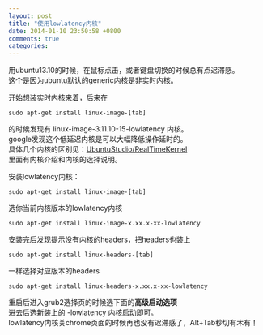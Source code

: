 ```yaml
---
layout: post
title: "使用lowlatency内核"
date: 2014-01-10 23:50:58 +0800
comments: true
categories: 
---
```

用ubuntu13.10的时候，在鼠标点击，或者键盘切换的时候总有点迟滞感。  
这个是因为ubuntu默认的generic内核是非实时内核。  

开始想装实时内核来着，后来在

    sudo apt-get install linux-image-[tab]

的时候发现有 linux-image-3.11.10-15-lowlatency 内核。  
google发现这个低延迟内核是可以大幅降低操作延时的。  
具体几个内核的区别见：[UbuntuStudio/RealTimeKernel](https://help.ubuntu.com/community/UbuntuStudio/RealTimeKernel)  
里面有内核介绍和内核的选择说明。  

安装lowlatency内核：

    sudo apt-get install linux-image-[tab]

选你当前内核版本的lowlatency内核

    sudo apt-get install linux-image-x.xx.x-xx-lowlatency

安装完后发现提示没有内核的headers，把headers也装上

    sudo apt-get install linux-headers-[tab]

一样选择对应版本的headers

    sudo apt-get install linux-headers-x.xx.x-xx-lowlatency

重启后进入grub2选择页的时候选下面的**高级启动选项**  
进去后选新装上的 -lowlatency 内核启动即可。  
lowlatency内核关chrome页面的时候再也没有迟滞感了，Alt+Tab秒切有木有！  

